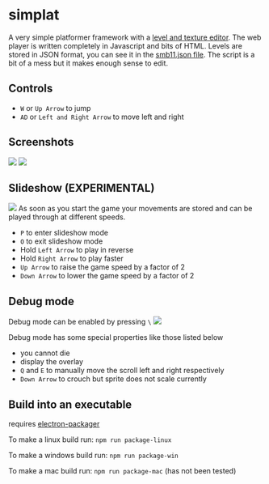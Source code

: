 # simplat
A very simple platformer framework with a [level and texture editor](https://github.com/rokie95/simplat_editors). The web player is written completely in Javascript and bits of HTML. Levels are stored in JSON format, you can see it in the [smb11.json file](https://raw.githubusercontent.com/rokie95/simplat_web/master/smb11.json). The script is a bit of a mess but it makes enough sense to edit.

## Controls
- ``W`` or ``Up Arrow`` to jump
- ``AD`` or ``Left and Right Arrow`` to move left and right

## Screenshots
![](https://raw.githubusercontent.com/rokie95/simplat_web/docs/screenshots/simplatscreenshot1.png)
![](https://raw.githubusercontent.com/rokie95/simplat_web/docs/screenshots/simplatscreenshot2.png)

## Slideshow (EXPERIMENTAL)
![](https://raw.githubusercontent.com/rokie95/simplat_web/docs/screenshots/simplatslideshowscreenshot.png)
As soon as you start the game your movements are stored and can be played through at different speeds.

- ``P`` to enter slideshow mode
- ``O`` to exit slideshow mode
- Hold ``Left Arrow`` to play in reverse
- Hold ``Right Arrow`` to play faster
- ``Up Arrow`` to raise the game speed by a factor of 2
- ``Down Arrow`` to lower the game speed by a factor of 2

## Debug mode
Debug mode can be enabled by pressing ``\``
![](https://raw.githubusercontent.com/rokie95/simplat_web/docs/screenshots/simplatscreenshot3.png)

Debug mode has some special properties like those listed below
- you cannot die
- display the overlay
- ``Q`` and ``E`` to manually move the scroll left and right respectively
- ``Down Arrow`` to crouch but sprite does not scale currently

## Build into an executable
requires [electron-packager](https://www.npmjs.com/package/electron-packager)

To make a linux build run:
``npm run package-linux``

To make a windows build run:
``npm run package-win``

To make a mac build run:
``npm run package-mac``
(has not been tested)
